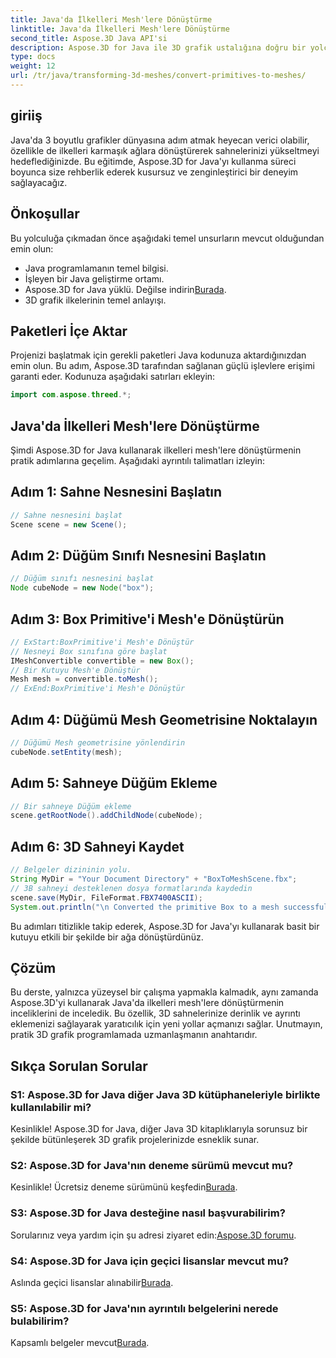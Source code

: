 ```yaml
---
title: Java'da İlkelleri Mesh'lere Dönüştürme
linktitle: Java'da İlkelleri Mesh'lere Dönüştürme
second_title: Aspose.3D Java API'si
description: Aspose.3D for Java ile 3D grafik ustalığına doğru bir yolculuğa çıkın; ilkelleri zahmetsizce büyüleyici ağlara dönüştürün. Kodlama deneyiminizi şimdi yükseltin!
type: docs
weight: 12
url: /tr/java/transforming-3d-meshes/convert-primitives-to-meshes/
---
```

## giriiş
Java'da 3 boyutlu grafikler dünyasına adım atmak heyecan verici olabilir, özellikle de ilkelleri karmaşık ağlara dönüştürerek sahnelerinizi yükseltmeyi hedeflediğinizde. Bu eğitimde, Aspose.3D for Java'yı kullanma süreci boyunca size rehberlik ederek kusursuz ve zenginleştirici bir deneyim sağlayacağız.
## Önkoşullar
Bu yolculuğa çıkmadan önce aşağıdaki temel unsurların mevcut olduğundan emin olun:
- Java programlamanın temel bilgisi.
- İşleyen bir Java geliştirme ortamı.
-  Aspose.3D for Java yüklü. Değilse indirin[Burada](https://releases.aspose.com/3d/java/).
- 3D grafik ilkelerinin temel anlayışı.
## Paketleri İçe Aktar
Projenizi başlatmak için gerekli paketleri Java kodunuza aktardığınızdan emin olun. Bu adım, Aspose.3D tarafından sağlanan güçlü işlevlere erişimi garanti eder. Kodunuza aşağıdaki satırları ekleyin:
```java
import com.aspose.threed.*;
```
## Java'da İlkelleri Mesh'lere Dönüştürme
Şimdi Aspose.3D for Java kullanarak ilkelleri mesh'lere dönüştürmenin pratik adımlarına geçelim. Aşağıdaki ayrıntılı talimatları izleyin:
## Adım 1: Sahne Nesnesini Başlatın
```java
// Sahne nesnesini başlat
Scene scene = new Scene();
```
## Adım 2: Düğüm Sınıfı Nesnesini Başlatın
```java
// Düğüm sınıfı nesnesini başlat
Node cubeNode = new Node("box");
```
## Adım 3: Box Primitive'i Mesh'e Dönüştürün
```java
// ExStart:BoxPrimitive'i Mesh'e Dönüştür
// Nesneyi Box sınıfına göre başlat
IMeshConvertible convertible = new Box();
// Bir Kutuyu Mesh'e Dönüştür
Mesh mesh = convertible.toMesh();
// ExEnd:BoxPrimitive'i Mesh'e Dönüştür
```
## Adım 4: Düğümü Mesh Geometrisine Noktalayın
```java
// Düğümü Mesh geometrisine yönlendirin
cubeNode.setEntity(mesh);
```
## Adım 5: Sahneye Düğüm Ekleme
```java
// Bir sahneye Düğüm ekleme
scene.getRootNode().addChildNode(cubeNode);
```
## Adım 6: 3D Sahneyi Kaydet
```java
// Belgeler dizininin yolu.
String MyDir = "Your Document Directory" + "BoxToMeshScene.fbx";
// 3B sahneyi desteklenen dosya formatlarında kaydedin
scene.save(MyDir, FileFormat.FBX7400ASCII);
System.out.println("\n Converted the primitive Box to a mesh successfully.\nFile saved at " + MyDir);
```
Bu adımları titizlikle takip ederek, Aspose.3D for Java'yı kullanarak basit bir kutuyu etkili bir şekilde bir ağa dönüştürdünüz.
## Çözüm
Bu derste, yalnızca yüzeysel bir çalışma yapmakla kalmadık, aynı zamanda Aspose.3D'yi kullanarak Java'da ilkelleri mesh'lere dönüştürmenin inceliklerini de inceledik. Bu özellik, 3D sahnelerinize derinlik ve ayrıntı eklemenizi sağlayarak yaratıcılık için yeni yollar açmanızı sağlar. Unutmayın, pratik 3D grafik programlamada uzmanlaşmanın anahtarıdır.
## Sıkça Sorulan Sorular
### S1: Aspose.3D for Java diğer Java 3D kütüphaneleriyle birlikte kullanılabilir mi?
Kesinlikle! Aspose.3D for Java, diğer Java 3D kitaplıklarıyla sorunsuz bir şekilde bütünleşerek 3D grafik projelerinizde esneklik sunar.
### S2: Aspose.3D for Java'nın deneme sürümü mevcut mu?
 Kesinlikle! Ücretsiz deneme sürümünü keşfedin[Burada](https://releases.aspose.com/).
### S3: Aspose.3D for Java desteğine nasıl başvurabilirim?
 Sorularınız veya yardım için şu adresi ziyaret edin:[Aspose.3D forumu](https://forum.aspose.com/c/3d/18).
### S4: Aspose.3D for Java için geçici lisanslar mevcut mu?
 Aslında geçici lisanslar alınabilir[Burada](https://purchase.aspose.com/temporary-license/).
### S5: Aspose.3D for Java'nın ayrıntılı belgelerini nerede bulabilirim?
 Kapsamlı belgeler mevcut[Burada](https://reference.aspose.com/3d/java/).